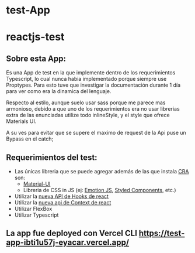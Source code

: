 # test-App

# reactjs-test

## Sobre esta App:

Es una App de test en la que implemente dentro de los requerimientos Typescript, lo cual nunca habia implementado porque siempre use Proptypes. Para esto tuve que investigar la documentación durante 1 día para ver como era la dinamica del lenguaje.

Respecto al estilo, aunque suelo usar sass porque me parece mas armonioso, debido a que uno de los requerimientos era no usar librerias extra de las enunciadas utilize todo inlineStyle, y el style que ofrece Materials UI.

A su ves para evitar que se supere el maximo de request de la Api puse un Bypass en el catch;

## Requerimientos del test:

* Las únicas libreria que se puede agregar además de las que instala [CRA](https://create-react-app.dev/) son: 
  * [Material-UI](https://material-ui.com/)
  * Libreria de CSS in JS (ej: [Emotion JS](https://emotion.sh/docs/introduction), [Styled Components](https://styled-components.com/), etc.)
* Utilizar la [nueva API de Hooks de react](https://reactjs.org/docs/hooks-intro.html)
* Utilizar la [nueva api de Context de react](https://reactjs.org/docs/context.html)
* Utilizar FlexBox
* Utilizar Typescript


## La app fue deployed con Vercel CLI https://test-app-ibti1u57j-eyacar.vercel.app/
